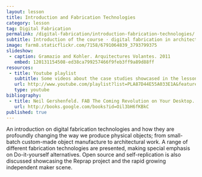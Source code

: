 ```yaml
---
layout: lesson
title: Introduction and Fabrication Technologies
category: lesson
tag: Digital Fabrication
permalink: /digital-fabrication/introduction-fabrication-technologies/
subtitle: Introduction of the course · digital fabrication in architecture and design case studies · Fabrication technologies, from CNC routers to selective laser sintering.
image: farm8.staticflickr.com/7158/6791064839_3793799375
slideshow:
 - caption: Gramazio and Kohler. Arquitectures Volantes. 2011
   embed: 120131154508-ed38ca799257466f9feb3ff9a89d88ff
resources:
 - title: Youtube playlist
   subtitle: Some videos about the case studies showcased in the lesson together with an example of each fabrication technology discussed
   url: http://www.youtube.com/playlist?list=PLA87D44E55A033E1A&feature=mh_lolz
   type: youtube
bibliography:
 - title: Neil Gershenfeld. FAB The Coming Revolution on Your Desktop. From Personal Computers to Personal Fabrication. 2007
   url: http://books.google.com/books?id=Oil3bH6fKBkC
published: true
---
```


An introduction on digital fabrication technologies and how they are profoundly changing the way we produce physical objects; from small-batch custom-made object manufacture to architectural work. A range of different fabrication technologies are presented, making special emphasis on Do-it-yourself alternatives. Open source and  self-replication is also discussed showcasing the Reprap project and the rapid growing independent maker scene.



